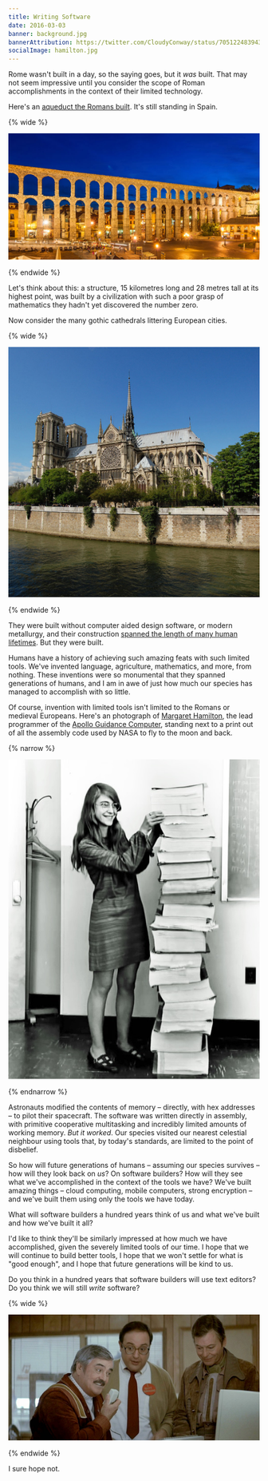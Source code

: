```yaml
---
title: Writing Software
date: 2016-03-03
banner: background.jpg
bannerAttribution: https://twitter.com/CloudyConway/status/705122483943432197
socialImage: hamilton.jpg
---
```


Rome wasn't built in a day, so the saying goes, but it _was_ built. That may not seem impressive until you consider the scope of Roman accomplishments in the context of their limited technology.

Here's an [aqueduct the Romans built](https://en.wikipedia.org/wiki/Aqueduct_of_Segovia). It's still standing in Spain.

{% wide %}

[![The Segovia Aqueduct](aqueduct.jpg)](https://commons.wikimedia.org/wiki/File:Roman_Aqueduct_Segovia_night_2012_Spain.jpg)

{% endwide %}

Let's think about this: a structure, 15 kilometres long and 28 metres tall at its highest point, was built by a civilization with such a poor grasp of mathematics they hadn't yet discovered the number zero.

Now consider the many gothic cathedrals littering European cities.

{% wide %}

[![Notre Dame cathedral](notredame.jpg)](https://en.wikipedia.org/wiki/File:Notre_Dame_dalla_Senna.jpg)

{% endwide %}

They were built without computer aided design software, or modern metallurgy, and their construction [spanned the length of many human lifetimes](https://en.wikipedia.org/wiki/Notre_Dame_de_Paris#Timeline_of_construction). But they were built.

Humans have a history of achieving such amazing feats with such limited tools. We've invented language, agriculture, mathematics, and more, from nothing. These inventions were so monumental that they spanned generations of humans, and I am in awe of just how much our species has managed to accomplish with so little.

Of course, invention with limited tools isn't limited to the Romans or medieval Europeans. Here's an photograph of [Margaret Hamilton](<https://en.wikipedia.org/wiki/Margaret_Hamilton_(scientist)>), the lead programmer of the [Apollo Guidance Computer](https://en.wikipedia.org/wiki/Apollo_Guidance_Computer), standing next to a print out of all the assembly code used by NASA to fly to the moon and back.

{% narrow %}

[![Lead AGC programmer Margaret Hamilton](hamilton.jpg)](https://commons.wikimedia.org/wiki/File:Margaret_Hamilton.gif)

{% endnarrow %}

Astronauts modified the contents of memory – directly, with hex addresses – to pilot their spacecraft. The software was written directly in assembly, with primitive cooperative multitasking and incredibly limited amounts of working memory. _But it worked_. Our species visited our nearest celestial neighbour using tools that, by today's standards, are limited to the point of disbelief.

So how will future generations of humans – assuming our species survives – how will they look back on _us_? On software builders? How will they see what we've accomplished in the context of the tools we have? We've built amazing things – cloud computing, mobile computers, strong encryption – and we've built them using only the tools we have today.

What will software builders a hundred years think of us and what we've built and how we've built it all?

I'd like to think they'll be similarly impressed at how much we have accomplished, given the severely limited tools of our time. I hope that we will continue to build better tools, I hope that we won't settle for what is "good enough", and I hope that future generations will be kind to us.

Do you think in a hundred years that software builders will use text editors? Do you think we will still _write_ software?

{% wide %}

![How quaint, indeed.](scotty.jpg)

{% endwide %}

I sure hope not.
